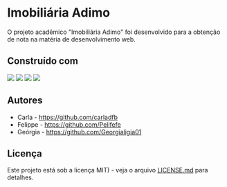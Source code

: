 # Imobiliária Adimo
O projeto acadêmico "Imobiliária Adimo" foi desenvolvido para a obtenção de nota na matéria de desenvolvimento web.

## Construído com
<img src="https://img.shields.io/badge/Bootstrap-563D7C?style=for-the-badge&logo=bootstrap&logoColor=white" /> <img src="https://img.shields.io/badge/HTML5-E34F26?style=for-the-badge&logo=html5&logoColor=white" /> <img src="https://img.shields.io/badge/CSS3-1572B6?style=for-the-badge&logo=css3&logoColor=white" /> <img src="https://img.shields.io/badge/JavaScript-F7DF1E?style=for-the-badge&logo=javascript&logoColor=black" /> 

## Autores
- Carla - https://github.com/carladfb
- Felippe - https://github.com/Pelifefe
- Geórgia - https://github.com/Georgialigia01

## Licença

Este projeto está sob a licença MIT) - veja o arquivo [LICENSE.md](https://github.com/carladfb/adimo_imobiliaria/blob/main/LICENSE) para detalhes.
